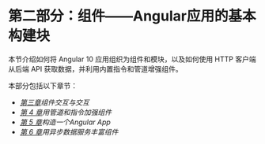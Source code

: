 # 第二部分：组件——Angular应用的基本构建块

本节介绍如何将 Angular 10 应用组织为组件和模块，以及如何使用 HTTP 客户端从后端 API 获取数据，并利用内置指令和管道增强组件。

本部分包括以下章节：

*   [*第三章*](03.html#_idTextAnchor092)*组件交互与交互*
*   [*第 4 章*](04.html#_idTextAnchor113)*用管道和指令加强组件*
*   [*第 5 章*](05.html#_idTextAnchor129)*构造一个Angular App*
*   [*第 6 章*](06.html#_idTextAnchor149)*用异步数据服务丰富组件*